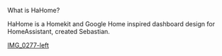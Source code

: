 What is HaHome?

HaHome is a Homekit and Google Home inspired dashboard design for HomeAssistant, created Sebastian.

[IMG_0277-left](https://github.com/SebastianKristo/HaHome/blob/main/IMG_0277-left.png)

